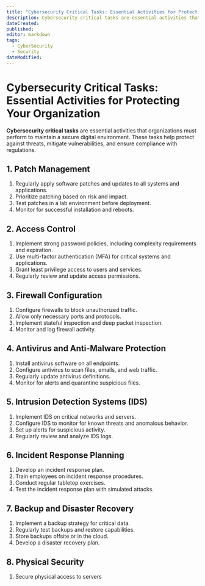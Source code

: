 ```yaml
---
title: "Cybersecurity Critical Tasks: Essential Activities for Protecting Your Organization"
description: Cybersecurity critical tasks are essential activities that organizations must perform to maintain a secure digital environment. These tasks help protect against threats, mitigate vulnerabilities, and ensure compliance with regulations.
dateCreated: 
published: 
editor: markdown
tags:
  - CyberSecurity
  - Security
dateModified:
---
```

# Cybersecurity Critical Tasks: Essential Activities for Protecting Your Organization

**Cybersecurity critical tasks** are essential activities that organizations must perform to maintain a secure digital environment. These tasks help protect against threats, mitigate vulnerabilities, and ensure compliance with regulations.

## 1. Patch Management
1. Regularly apply software patches and updates to all systems and applications.
2. Prioritize patching based on risk and impact.
3. Test patches in a lab environment before deployment.
4. Monitor for successful installation and reboots.

## 2. Access Control
1. Implement strong password policies, including complexity requirements and expiration.
2. Use multi-factor authentication (MFA) for critical systems and applications.
3. Grant least privilege access to users and services.
4. Regularly review and update access permissions.

## 3. Firewall Configuration
1. Configure firewalls to block unauthorized traffic.
2. Allow only necessary ports and protocols.
3. Implement stateful inspection and deep packet inspection.
4. Monitor and log firewall activity.

## 4. Antivirus and Anti-Malware Protection
1. Install antivirus software on all endpoints.
2. Configure antivirus to scan files, emails, and web traffic.
3. Regularly update antivirus definitions.
4. Monitor for alerts and quarantine suspicious files.

## 5. Intrusion Detection Systems (IDS)
1. Implement IDS on critical networks and servers.
2. Configure IDS to monitor for known threats and anomalous behavior.
3. Set up alerts for suspicious activity.
4. Regularly review and analyze IDS logs.

## 6. Incident Response Planning
1. Develop an incident response plan.
2. Train employees on incident response procedures.
3. Conduct regular tabletop exercises.
4. Test the incident response plan with simulated attacks.

## 7. Backup and Disaster Recovery
1. Implement a backup strategy for critical data.
2. Regularly test backups and restore capabilities.
3. Store backups offsite or in the cloud.
4. Develop a disaster recovery plan.

## 8. Physical Security
1. Secure physical access to servers
